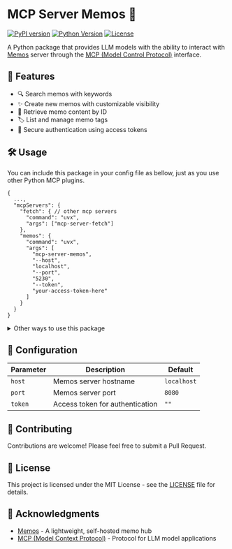 # MCP Server Memos 📝

[![PyPI version](https://img.shields.io/pypi/v/mcp-server-memos.svg)](https://pypi.org/project/mcp-server-memos/)
[![Python Version](https://img.shields.io/pypi/pyversions/mcp-server-memos.svg)](https://pypi.org/project/mcp-server-memos/)
[![License](https://img.shields.io/github/license/RyoJerryYu/mcp-server-memos-py.svg)](https://github.com/RyoJerryYu/mcp-server-memos-py/blob/master/LICENSE)

A Python package that provides LLM models with the ability to interact with [Memos](https://github.com/usememos/memos) server through the [MCP (Model Control Protocol)](https://github.com/mcp-plugins) interface.

## 🚀 Features

- 🔍 Search memos with keywords
- ✨ Create new memos with customizable visibility
- 📖 Retrieve memo content by ID
- 🏷️ List and manage memo tags
- 🔐 Secure authentication using access tokens

## 🛠️ Usage

You can include this package in your config file as bellow, just as you use other Python MCP plugins.

```jsonc
{
  ...,
  "mcpServers": {
    "fetch": { // other mcp servers
      "command": "uvx",
      "args": ["mcp-server-fetch"]
    },
    "memos": {
      "command": "uvx",
      "args": [
        "mcp-server-memos",
        "--host",
        "localhost",
        "--port",
        "5230",
        "--token",
        "your-access-token-here"
      ]
    }
  }
}
```

<details>
<summary>Other ways to use this package</summary>

### 📦 Installation

```bash
pip install mcp-server-memos
```

### Command Line

```bash
mcp-server-memos --host localhost --port 8080 --token YOUR_ACCESS_TOKEN
```

### As a Library

```python
from mcp_server_memos import Config, serve_stdio

config = Config(
    host="localhost",
    port=8080,
    token="YOUR_ACCESS_TOKEN"
)

await serve_stdio(config=config)
```

</details>

## 🔧 Configuration

| Parameter | Description | Default |
|-----------|-------------|---------|
| `host` | Memos server hostname | `localhost` |
| `port` | Memos server port | `8080` |
| `token` | Access token for authentication | `""` |

## 🤝 Contributing

Contributions are welcome! Please feel free to submit a Pull Request.

## 📄 License

This project is licensed under the MIT License - see the [LICENSE](LICENSE) file for details.

## 🙏 Acknowledgments

- [Memos](https://github.com/usememos/memos) - A lightweight, self-hosted memo hub
- [MCP (Model Context Protocol)](https://modelcontextprotocol.io/introduction) - Protocol for LLM model applications
